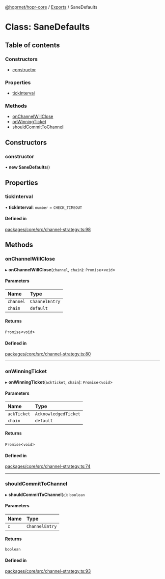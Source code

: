 [@hoprnet/hopr-core](../README.md) / [Exports](../modules.md) / SaneDefaults

# Class: SaneDefaults

## Table of contents

### Constructors

- [constructor](SaneDefaults.md#constructor)

### Properties

- [tickInterval](SaneDefaults.md#tickinterval)

### Methods

- [onChannelWillClose](SaneDefaults.md#onchannelwillclose)
- [onWinningTicket](SaneDefaults.md#onwinningticket)
- [shouldCommitToChannel](SaneDefaults.md#shouldcommittochannel)

## Constructors

### constructor

• **new SaneDefaults**()

## Properties

### tickInterval

• **tickInterval**: `number` = `CHECK_TIMEOUT`

#### Defined in

[packages/core/src/channel-strategy.ts:98](https://github.com/hoprnet/hoprnet/blob/master/packages/core/src/channel-strategy.ts#L98)

## Methods

### onChannelWillClose

▸ **onChannelWillClose**(`channel`, `chain`): `Promise`<`void`\>

#### Parameters

| Name | Type |
| :------ | :------ |
| `channel` | `ChannelEntry` |
| `chain` | `default` |

#### Returns

`Promise`<`void`\>

#### Defined in

[packages/core/src/channel-strategy.ts:80](https://github.com/hoprnet/hoprnet/blob/master/packages/core/src/channel-strategy.ts#L80)

___

### onWinningTicket

▸ **onWinningTicket**(`ackTicket`, `chain`): `Promise`<`void`\>

#### Parameters

| Name | Type |
| :------ | :------ |
| `ackTicket` | `AcknowledgedTicket` |
| `chain` | `default` |

#### Returns

`Promise`<`void`\>

#### Defined in

[packages/core/src/channel-strategy.ts:74](https://github.com/hoprnet/hoprnet/blob/master/packages/core/src/channel-strategy.ts#L74)

___

### shouldCommitToChannel

▸ **shouldCommitToChannel**(`c`): `boolean`

#### Parameters

| Name | Type |
| :------ | :------ |
| `c` | `ChannelEntry` |

#### Returns

`boolean`

#### Defined in

[packages/core/src/channel-strategy.ts:93](https://github.com/hoprnet/hoprnet/blob/master/packages/core/src/channel-strategy.ts#L93)
